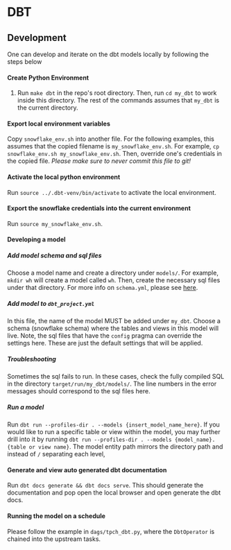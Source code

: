 # DBT

## Development
One can develop and iterate on the dbt models locally by following the steps below

#### Create Python Environment
1. Run `make dbt` in the repo's root directory. Then, run `cd my_dbt` to work inside
this directory.  The rest of the commands assumes that `my_dbt` is the current directory.

#### Export local environment variables
Copy `snowflake_env.sh` into another file.  For the following examples, this assumes that
the copied filename is `my_snowflake_env.sh`.  For example, `cp snowflake_env.sh my_snowflake_env.sh`.
Then, override one's credentials in the copied file. *Please make sure to never commit this file to git!*

#### Activate the local python environment
Run `source ../.dbt-venv/bin/activate` to activate the local environment.

#### Export the snowflake credentials into the current environment
Run `source my_snowflake_env.sh`.

#### Developing a model
##### Add model schema and sql files
Choose a model name and create a directory under `models/`.
For example, `mkdir wh` will create a model called `wh`.
Then, create the necessary sql files under that directory.
For more info on `schema.yml`, please see [here](https://docs.getdbt.com/reference/declaring-properties).

##### Add model to `dbt_project.yml`
In this file, the name of the model MUST be added under `my_dbt`.
Choose a schema (snowflake schema) where the tables and views in this model will live.
Note, the sql files that have the `config` pragma can override the settings here.  These are just the
default settings that will be applied.

##### Troubleshooting
Sometimes the sql fails to run.  In these cases, check the fully compiled SQL in the directory `target/run/my_dbt/models/`. 
The line numbers in the error messages should correspond to the sql files here.

##### Run a model
Run `dbt run --profiles-dir . --models {insert_model_name_here}`.  If you would like to run a specific table or view
within the model, you may further drill into it by running `dbt run --profiles-dir . --models {model_name}.{table or view name}`.
The model entity path mirrors the directory path and instead of `/` separating each level, 

#### Generate and view auto generated dbt documentation
Run `dbt docs generate && dbt docs serve`.  This should generate the documentation and pop open the local
browser and open generate the dbt docs.

#### Running the model on a schedule
Please follow the example in `dags/tpch_dbt.py`, where the `DbtOperator` is chained into the upstream tasks.